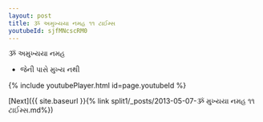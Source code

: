 ```yaml
---
layout: post
title: ૐ અમુખ્યયા નમહ ૧૧ ટાઈમ્સ
youtubeId: sjfMNcscRM0
---
```

 
 
 ૐ અમુખ્યયા નમહ  
 
 -  જેની પાસે મુખ્ય નથી 
 
  
 
  
 
 
 
 
 
 


{% include youtubePlayer.html id=page.youtubeId %}
 
[Next]({{ site.baseurl }}{% link  split1/_posts/2013-05-07-ૐ મુખ્યયા નમહ ૧૧ ટાઈમ્સ.md%})
 
